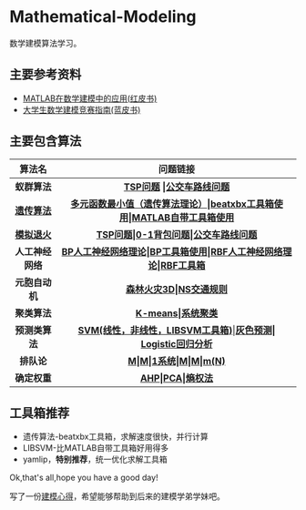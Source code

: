 # Mathematical-Modeling
数学建模算法学习。

## 主要参考资料

- [MATLAB在数学建模中的应用(红皮书)](https://baike.baidu.com/item/MATLAB%E5%9C%A8%E6%95%B0%E5%AD%A6%E5%BB%BA%E6%A8%A1%E4%B8%AD%E7%9A%84%E5%BA%94%E7%94%A8/10469801?fr=aladdin)
- [大学生数学建模竞赛指南(蓝皮书)](https://baike.baidu.com/item/%E5%A4%A7%E5%AD%A6%E7%94%9F%E6%95%B0%E5%AD%A6%E5%BB%BA%E6%A8%A1%E7%AB%9E%E8%B5%9B%E6%8C%87%E5%8D%97/17660813)

## 主要包含算法

|                   算法名                    |                   问题链接                   |
| :--------------------------------------: | :--------------------------------------: |
|                 **蚁群算法**                 | **[TSP问题](https://github.com/zzbb1199/Mathematical-Modeling/blob/master/%E7%BA%A2%E7%9A%AE%E4%B9%A6%E5%AD%A6%E4%B9%A0/ant_colony_algorithm/asa_tsp.m) \|[公交车路线问题](https://github.com/zzbb1199/Mathematical-Modeling/blob/master/%E7%BA%A2%E7%9A%AE%E4%B9%A6%E5%AD%A6%E4%B9%A0/ant_colony_algorithm/asa_bus_problem.m)** |
| [**遗传算法**](https://github.com/zzbb1199/Mathematical-Modeling/blob/master/%E7%BA%A2%E7%9A%AE%E4%B9%A6%E5%AD%A6%E4%B9%A0/genetic/readme.txt) | [**多元函数最小值（遗传算法理论）**](https://github.com/zzbb1199/Mathematical-Modeling/blob/master/%E7%BA%A2%E7%9A%AE%E4%B9%A6%E5%AD%A6%E4%B9%A0/genetic/ga_algorithm_theory/GA501.m)**\|[beatxbx工具箱使用](https://github.com/zzbb1199/Mathematical-Modeling/blob/master/%E7%BA%A2%E7%9A%AE%E4%B9%A6%E5%AD%A6%E4%B9%A0/genetic/beatxbx_tools/beatbx_use.m)\|[MATLAB自带工具箱使用](https://github.com/zzbb1199/Mathematical-Modeling/blob/master/%E7%BA%A2%E7%9A%AE%E4%B9%A6%E5%AD%A6%E4%B9%A0/genetic/gatools/ga_use.m)** |
| [**模拟退火**](https://github.com/zzbb1199/Mathematical-Modeling/blob/master/%E7%BA%A2%E7%9A%AE%E4%B9%A6%E5%AD%A6%E4%B9%A0/simulated_annealing/readme.txt) | **[TSP问题](https://github.com/zzbb1199/Mathematical-Modeling/blob/master/%E7%BA%A2%E7%9A%AE%E4%B9%A6%E5%AD%A6%E4%B9%A0/simulated_annealing/sa_tsp.m)\|[0-1背包问题](https://github.com/zzbb1199/Mathematical-Modeling/blob/master/%E7%BA%A2%E7%9A%AE%E4%B9%A6%E5%AD%A6%E4%B9%A0/simulated_annealing/sa_01knapsack.m)\|[公交车路线问题](https://github.com/zzbb1199/Mathematical-Modeling/blob/master/%E7%BA%A2%E7%9A%AE%E4%B9%A6%E5%AD%A6%E4%B9%A0/simulated_annealing/sa_bus_problem.m)** |
|                **人工神经网络**                | **[BP人工神经网络理论](https://github.com/zzbb1199/Mathematical-Modeling/blob/master/%E7%BA%A2%E7%9A%AE%E4%B9%A6%E5%AD%A6%E4%B9%A0/neural_network/bp_theroy.m)\|[BP工具箱使用](https://github.com/zzbb1199/Mathematical-Modeling/blob/master/%E7%BA%A2%E7%9A%AE%E4%B9%A6%E5%AD%A6%E4%B9%A0/neural_network/neural_network_tools_use.m)\|[RBF人工神经网络理论](https://github.com/zzbb1199/Mathematical-Modeling/blob/master/%E7%BA%A2%E7%9A%AE%E4%B9%A6%E5%AD%A6%E4%B9%A0/neural_network/rbf_theory.m)\|[RBF工具箱](https://github.com/zzbb1199/Mathematical-Modeling/blob/master/%E7%BA%A2%E7%9A%AE%E4%B9%A6%E5%AD%A6%E4%B9%A0/neural_network/rbf_network_tools_use.m)** |
|                **元胞自动机**                 | **[森林火灾3D](https://github.com/zzbb1199/Mathematical-Modeling/blob/master/%E6%A8%A1%E5%9E%8B%E4%B8%8E%E7%AE%97%E6%B3%95%E9%9B%86%E5%90%88/CA_forest_fire_3D/forest_fier_modle2.m)\|[NS交通规则](https://github.com/zzbb1199/Mathematical-Modeling/blob/master/%E6%A8%A1%E5%9E%8B%E4%B8%8E%E7%AE%97%E6%B3%95%E9%9B%86%E5%90%88/CA_NS/test.m)** |
|                 **聚类算法**                 | **[K-means](https://github.com/zzbb1199/Mathematical-Modeling/blob/master/%E6%A8%A1%E5%9E%8B%E4%B8%8E%E7%AE%97%E6%B3%95%E9%9B%86%E5%90%88/cluster/kmeans/keamn_use.m)\|[系统聚类](https://github.com/zzbb1199/Mathematical-Modeling/blob/master/%E6%A8%A1%E5%9E%8B%E4%B8%8E%E7%AE%97%E6%B3%95%E9%9B%86%E5%90%88/cluster/system_cluster/clusterdata_use_simple.m)** |
|                **预测类算法**                 | **[SVM(线性，非线性，LIBSVM工具箱)](https://github.com/zzbb1199/Mathematical-Modeling/blob/master/%E6%A8%A1%E5%9E%8B%E4%B8%8E%E7%AE%97%E6%B3%95%E9%9B%86%E5%90%88/forecast/SVM/LIBSVM_USE.m)**\|**[灰色预测](https://github.com/zzbb1199/Mathematical-Modeling/blob/master/%E6%A8%A1%E5%9E%8B%E4%B8%8E%E7%AE%97%E6%B3%95%E9%9B%86%E5%90%88/forecast/gray_forecast/gm_corr.m)\|[ Logistic回归分析](https://github.com/zzbb1199/Mathematical-Modeling/blob/master/%E6%A8%A1%E5%9E%8B%E4%B8%8E%E7%AE%97%E6%B3%95%E9%9B%86%E5%90%88/forecast/Logistic/Logistic.m)** |
|                 **排队论**                  | **[M\|M\|1系统](https://github.com/zzbb1199/Mathematical-Modeling/blob/master/%E6%A8%A1%E5%9E%8B%E4%B8%8E%E7%AE%97%E6%B3%95%E9%9B%86%E5%90%88/queuing_theory/M_M_1.m)\|[M\|M\|m(N)](https://github.com/zzbb1199/Mathematical-Modeling/blob/master/%E6%A8%A1%E5%9E%8B%E4%B8%8E%E7%AE%97%E6%B3%95%E9%9B%86%E5%90%88/queuing_theory/MMSkteam.m)** |
|                 **确定权重**                 | **[AHP](https://github.com/zzbb1199/Mathematical-Modeling/blob/master/%E6%A8%A1%E5%9E%8B%E4%B8%8E%E7%AE%97%E6%B3%95%E9%9B%86%E5%90%88/weights/AHP.m)\|[PCA](https://github.com/zzbb1199/Mathematical-Modeling/blob/master/%E6%A8%A1%E5%9E%8B%E4%B8%8E%E7%AE%97%E6%B3%95%E9%9B%86%E5%90%88/weights/PCA.m)\|[熵权法](https://github.com/zzbb1199/Mathematical-Modeling/blob/master/模型与算法集合/weights/shang.m)** |

## 工具箱推荐

- 遗传算法-beatxbx工具箱，求解速度很快，并行计算
- LIBSVM-比MATLAB自带工具箱好用得多
- yamlip，**特别推荐**，统一优化求解工具箱

Ok,that's all,hope you have a good day!

写了一份[建模心得](https://www.ravenxrz.ink/a-experience-of-failure-in-mathematical-modeling.html)，希望能够帮助到后来的建模学弟学妹吧。
